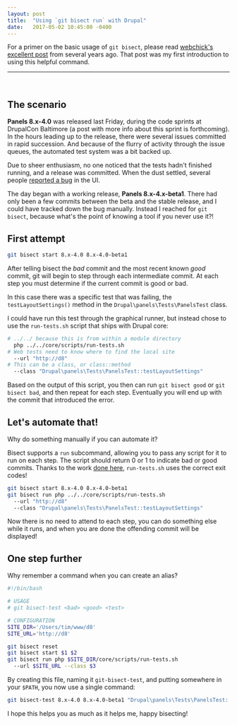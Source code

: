 ```yaml
---
layout: post
title:  "Using `git bisect run` with Drupal"
date:   2017-05-02 10:45:00 -0400
---
```

For a primer on the basic usage of `git bisect`, please read [webchick's excellent post](http://webchick.net/node/99) from several years ago. That post was my first introduction to using this helpful command.

<hr><br>

## The scenario

**Panels 8.x-4.0** was released last Friday, during the code sprints at DrupalCon Baltimore (a post with more info about this sprint is forthcoming). In the hours leading up to the release, there were several issues committed in rapid succession. And because of the flurry of activity through the issue queues, the automated test system was a bit backed up.

Due to sheer enthusiasm, no one noticed that the tests hadn't finished running, and a release was committed. When the dust settled, several people [reported a bug](https://www.drupal.org/node/2874489) in the UI.

The day began with a working release, **Panels 8.x-4.x-beta1**. There had only been a few commits between the beta and the stable release, and I could have tracked down the bug manually. Instead I reached for `git bisect`, because what's the point of knowing a tool if you never use it?!

## First attempt

```bash
git bisect start 8.x-4.0 8.x-4.0-beta1
```
After telling bisect the *bad* commit and the most recent known *good* commit, git will begin to step through each intermediate commit. At each step you must determine if the current commit is good or bad.

In this case there was a specific test that was failing, the `testLayoutSettings()` method in the `Drupal\panels\Tests\PanelsTest` class.

I could have run this test through the graphical runner, but instead chose to use the `run-tests.sh` script that ships with Drupal core:
```bash
# ../../ because this is from within a module directory
  php ../../core/scripts/run-tests.sh
# Web tests need to know where to find the local site
  --url "http://d8"
# This can be a class, or class::method
  --class "Drupal\panels\Tests\PanelsTest::testLayoutSettings"
```
Based on the output of this script, you then can run `git bisect good` or `git bisect bad`, and then repeat for each step. Eventually you will end up with the commit that introduced the error.

## Let's automate that!

Why do something manually if you can automate it?

Bisect supports a `run` subcommand, allowing you to pass any script for it to run on each step. The script should return 0 or 1 to indicate bad or good commits. Thanks to the work [done here](https://www.drupal.org/commitlog/commit/2/37705f2a8220776d86d333597a24cb40116981f5), `run-tests.sh` uses the correct exit codes!
```bash
git bisect start 8.x-4.0 8.x-4.0-beta1
git bisect run php ../../core/scripts/run-tests.sh
  --url "http://d8"
  --class "Drupal\panels\Tests\PanelsTest::testLayoutSettings"
```
Now there is no need to attend to each step, you can do something else while it runs, and when you are done the offending commit will be displayed!

## One step further
Why remember a command when you can create an alias?
```bash
#!/bin/bash

# USAGE
# git bisect-test <bad> <good> <test>

# CONFIGURATION
SITE_DIR='/Users/tim/www/d8'
SITE_URL='http://d8'

git bisect reset
git bisect start $1 $2
git bisect run php $SITE_DIR/core/scripts/run-tests.sh
  --url $SITE_URL --class $3
```
By creating this file, naming it `git-bisect-test`, and putting somewhere in your `$PATH`, you now use a single command:
```bash
git bisect-test 8.x-4.0 8.x-4.0-beta1 "Drupal\panels\Tests\PanelsTest::testLayoutSettings"
```

I hope this helps you as much as it helps me, happy bisecting!